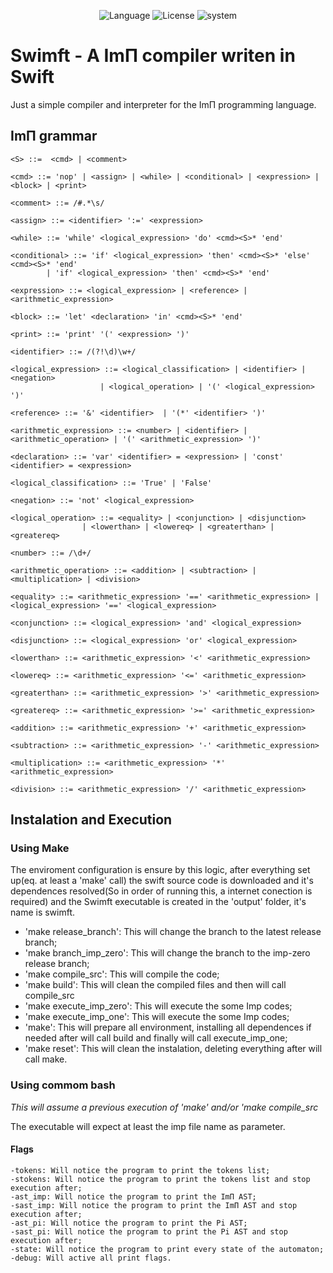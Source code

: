 <p align="center">
	<img src="https://img.shields.io/badge/language-swift-orange.svg" alt="Language">
	<img src="https://img.shields.io/badge/license-MIT-000000.svg" alt="License">
	<img src="https://img.shields.io/badge/ubuntu-v18.04-orange.svg" alt="system">
</p>

# Swimft - A ImΠ compiler writen in Swift

Just a simple compiler and interpreter for the ImΠ programming language.

## ImΠ grammar
```
<S> ::=  <cmd> | <comment>

<cmd> ::= 'nop' | <assign> | <while> | <conditional> | <expression> | <block> | <print>

<comment> ::= /#.*\s/

<assign> ::= <identifier> ':=' <expression>

<while> ::= 'while' <logical_expression> 'do' <cmd><S>* 'end'

<conditional> ::= 'if' <logical_expression> 'then' <cmd><S>* 'else' <cmd><S>* 'end'
		| 'if' <logical_expression> 'then' <cmd><S>* 'end'

<expression> ::= <logical_expression> | <reference> | <arithmetic_expression>

<block> ::= 'let' <declaration> 'in' <cmd><S>* 'end'

<print> ::= 'print' '(' <expression> ')'

<identifier> ::= /(?!\d)\w+/ 

<logical_expression> ::= <logical_classification> | <identifier> | <negation> 
					| <logical_operation> | '(' <logical_expression> ')'
		
<reference> ::= '&' <identifier>  | '(*' <identifier> ')'

<arithmetic_expression> ::= <number> | <identifier> | <arithmetic_operation> | '(' <arithmetic_expression> ')'
		
<declaration> ::= 'var' <identifier> = <expression> | 'const' <identifier> = <expression>

<logical_classification> ::= 'True' | 'False'

<negation> ::= 'not' <logical_expression>

<logical_operation> ::= <equality> | <conjunction> | <disjunction>
				| <lowerthan> | <lowereq> | <greaterthan> | <greatereq>

<number> ::= /\d+/

<arithmetic_operation> ::= <addition> | <subtraction> | <multiplication> | <division>

<equality> ::= <arithmetic_expression> '==' <arithmetic_expression> | <logical_expression> '==' <logical_expression>

<conjunction> ::= <logical_expression> 'and' <logical_expression>

<disjunction> ::= <logical_expression> 'or' <logical_expression>

<lowerthan> ::= <arithmetic_expression> '<' <arithmetic_expression>

<lowereq> ::= <arithmetic_expression> '<=' <arithmetic_expression>

<greaterthan> ::= <arithmetic_expression> '>' <arithmetic_expression>

<greatereq> ::= <arithmetic_expression> '>=' <arithmetic_expression>

<addition> ::= <arithmetic_expression> '+' <arithmetic_expression>

<subtraction> ::= <arithmetic_expression> '-' <arithmetic_expression>

<multiplication> ::= <arithmetic_expression> '*' <arithmetic_expression>

<division> ::= <arithmetic_expression> '/' <arithmetic_expression>
```

## Instalation and Execution

### Using Make

The enviroment configuration is ensure by this logic, after everything set up(eq. at least a 'make' call) the swift source code is downloaded and it's dependences resolved(So in order of running this, a internet conection is required) and the Swimft executable is created in the 'output' folder, it's name is swimft.

- 'make release_branch': This will change the branch to the latest release branch;
- 'make branch\_imp\_zero': This will change the branch to the imp-zero release branch;
- 'make compile_src': This will compile the code;
- 'make build': This will clean the compiled files and then will call compile\_src
- 'make execute\_imp\_zero': This will execute the some Imp codes;
- 'make execute\_imp\_one': This will execute the some Imp codes;
- 'make': This will prepare all environment, installing all dependences if needed after will call build and finally will call execute\_imp\_one;
- 'make reset': This will clean the instalation, deleting everything after will call make.

### Using commom bash

_*This will assume a previous execution of 'make' and/or 'make compile\_src*_

The executable will expect at least the imp file name as parameter.

#### Flags
```
-tokens: Will notice the program to print the tokens list;
-stokens: Will notice the program to print the tokens list and stop execution after;
-ast_imp: Will notice the program to print the ImΠ AST;
-sast_imp: Will notice the program to print the ImΠ AST and stop execution after;
-ast_pi: Will notice the program to print the Pi AST;
-sast_pi: Will notice the program to print the Pi AST and stop execution after;
-state: Will notice the program to print every state of the automaton;
-debug: Will active all print flags.
```
